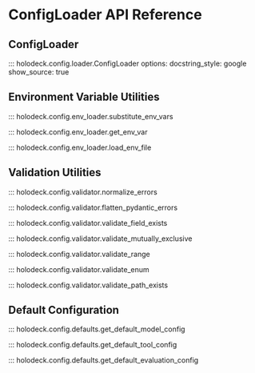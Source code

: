 # ConfigLoader API Reference

## ConfigLoader

::: holodeck.config.loader.ConfigLoader
    options:
      docstring_style: google
      show_source: true

## Environment Variable Utilities

::: holodeck.config.env_loader.substitute_env_vars

::: holodeck.config.env_loader.get_env_var

::: holodeck.config.env_loader.load_env_file

## Validation Utilities

::: holodeck.config.validator.normalize_errors

::: holodeck.config.validator.flatten_pydantic_errors

::: holodeck.config.validator.validate_field_exists

::: holodeck.config.validator.validate_mutually_exclusive

::: holodeck.config.validator.validate_range

::: holodeck.config.validator.validate_enum

::: holodeck.config.validator.validate_path_exists

## Default Configuration

::: holodeck.config.defaults.get_default_model_config

::: holodeck.config.defaults.get_default_tool_config

::: holodeck.config.defaults.get_default_evaluation_config
